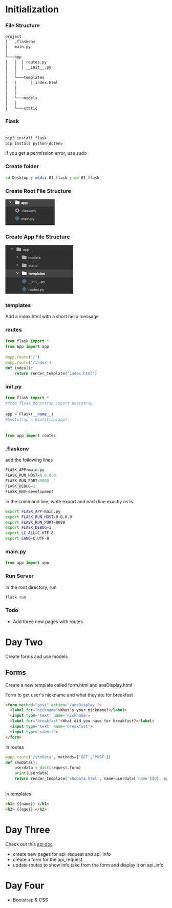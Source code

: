 # Initialization

### File Structure

```
project
│   .flaskenv
│   main.py    
│
└───app
│   │  │ routes.py
│   │  │ __init__.py
│   │
│   └───templates
│   |      │ index.html
│   |
│   │
│   └───models
│   │
│   └───static

```

### Flask

```bash

pip3 install flask
pip install python-dotenv

```
if you get a permission error, use sudo

### Create folder

``` bash
cd Desktop ; mkdir 01_flask ; cd 01_flask
```

### Create Root File Structure
![root_structure](app/static/images/root_img.png)

### Create App File Structure
![app_structure](app/static/images/app_tree.png)

### templates
Add a index.html with a short hello message

### routes
```python
from flask import *
from app import app

@app.route('/')
@app.route('/index')
def index():
    return render_template('index.html')
```
### __init__.py

```python
from flask import *
#from flask_bootstrap import Bootstrap

app = Flask(__name__)
#bootstrap = Bootstrap(app)


from app import routes
```

### .flaskenv
add the following lines
```python
FLASK_APP=main.py
FLASK_RUN_HOST=0.0.0.0
FLASK_RUN_PORT=8080
FLASK_DEBUG=1
FLASK_ENV=development
```

In the command line, write export and each line exactly as is.

```bash
export FLASK_APP=main.py
export FLASK_RUN_HOST=0.0.0.0
export FLASK_RUN_PORT=8080
export FLASK_DEBUG=1
export LC_ALL=C.UTF-8
export LANG=C.UTF-8
```


### main.py
```python
from app import app
```

### Run Server
In the root directory, run

```bash
flask run
```

### Todo
- Add three new pages with routes

# Day Two
Create forms and use models

## Forms
Create a new template called form.html and ansDisplay.html

Form to get user's nickname and what they ate for breakfast

```html
<form method="post" action="/ansDisplay ">
  <label for="nickname">What's your nickname?</label>
  <input type='text' name='nickname'>
  <label for="breakfast">What did you have for breakfast?</label>
  <input type='text' name='breakfast'>
  <input type='submit'>
</form>
```

In routes

```python
@app.route('/shoData', methods=['GET','POST'])
def shoData():
    userdata = dict(request.form)
    print(userdata)
    return render_template('shoData.html', name=userdata['name'][0], age=userdata['age'][0])
 
```
In templates

```html
<h1> {{name}} </h1>
<h2> {{age}} </h2>

```

# Day Three
Check out this [api doc](https://developers.giphy.com/docs/)

- create new pages for api_request and api_info
- create a form for the api_request
- update routes to show info take from the form and display it on api_info


# Day Four
- Bootstrap & CSS
